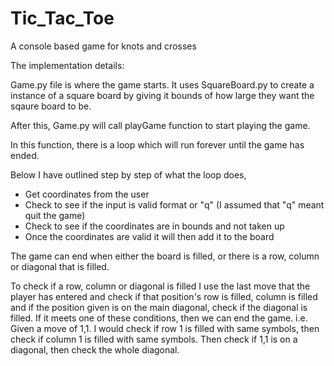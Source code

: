 # Tic_Tac_Toe
 A console based game for knots and crosses

The implementation details: 

Game.py file is where the game starts. It uses SquareBoard.py to create a instance of a square board by giving it bounds of how large they want the sqaure board to be.

After this, Game.py will call playGame function to start playing the game. 

In this function, there is a loop which will run forever until the game has ended. 

Below I have outlined step by step of what the loop does, 
- Get coordinates from the user
- Check to see if the input is valid format or "q" (I assumed that "q" meant quit the game)
- Check to see if the coordinates are in bounds and not taken up
- Once the coordinates are valid it will then add it to the board

The game can end when either the board is filled, or there is a row, column or diagonal that is filled.

To check if a row, column or diagonal is filled I use the last move that the player has entered and check if that position's row is filled, column is filled and if the position given is on the main diagonal, check if the diagonal is filled. If it meets one of these conditions, then we can end the game.
i.e. Given a move of 1,1. I would check if row 1 is filled with same symbols, then check if column 1 is filled with same symbols. Then check if 1,1 is on a diagonal, then check the whole diagonal.


